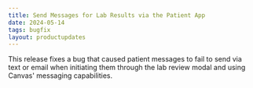 ```yaml
---
title: Send Messages for Lab Results via the Patient App
date: 2024-05-14
tags: bugfix
layout: productupdates
---
```

This release fixes a bug that caused patient messages to fail to send via text or email when initiating them through the lab review modal and using Canvas' messaging capabilities.  